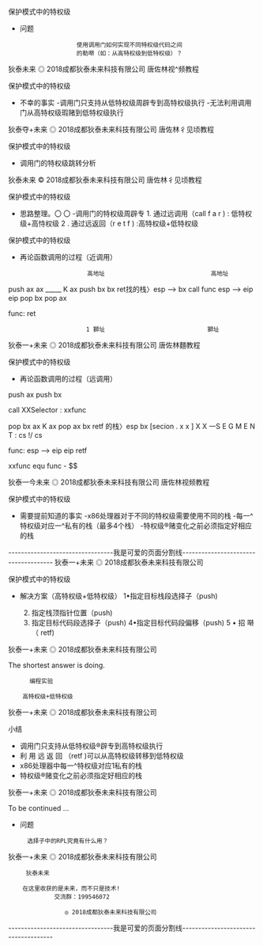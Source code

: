 保护模式中的特权级

- 问题

                      使用调用门如何实现不同特权级代码之间
                      的勒啭（如：从高特权级到低特权级）？

狄泰未来                      ◎ 2018成都狄泰未来科技有限公司               唐佐林视^频教程

保护模式中的特权级

- 不幸的事实
    -调用门只支持从低特权级周辟专到高特权级执行
    -无法利用调用门从高特权级瑕赌到低特权级执行

狄泰夺+未来                    ◎ 2018成都狄泰未来科技有限公司               唐佐林彳见顷教程

保护模式中的特权级

- 调用门的特权级跳转分析

狄泰未来                      © 2018成都狄泰未来科技有限公司               唐佐林彳见顷教程

保护模式中的特权级

- 思路整理。〇 〇
    -调用门的特权级周辟专
         1. 通过远调用（call f a r ) : 低特权级+高恃权级
         2 . 通过远返回（r e t f ) :高特权级+低特权级

保护模式中的特权级

-  再论函数调用的过程（近调用）

                          高地址                              高地址

push ax                   ax               _____ K         ax
push bx
                          bx               ret找的栈〉esp —>   bx
call func
                          esp ——> eip                      eip
pop bx
pop ax

func:
     ret

                          1 獅址                             獅址

狄泰一+未来                    ◎ 2018成都狄泰未来科技有限公司               唐佐林麵教程

保护模式中的特权级

-  再论函数调用的过程（远调用）

push ax
push bx

call XXSelector : xxfunc

pop bx                                 ax           K           ax
pop ax
                                       bx     retf 的栈〉esp       bx
[secion . x x ]
X X 一S E G M E N T :                   cs           !/          cs

func:                     esp ——> eip                          eip
      retf

xxfunc equ func - $$

狄泰一今未来                    ◎ 2018成都狄泰未来科技有限公司               唐佐林视频教程

保护模式中的特权级

- 需要提前知道的事实
    -x86处理器对于不同的特权级需要使用不同的栈
    -每一^特权级对应一^私有的栈（最多4个栈）
    -特权级®赌变化之前必须指定好相应的栈

---------------------------------我是可爱的页面分割线-------------------------------------
狄泰一+未来  ◎ 2018成都狄泰未来科技有限公司

保护模式中的特权级

- 解决方案（高特权级+低特权级）
      1•指定目标栈段选择子（push)

    2. 指定栈顶指针位置（push)
    3. 指定目标代码段选择子（push)
   4•指定目标代码段偏移（push)
    5 • 招 啭 （ retf)

狄泰一+未来  ◎ 2018成都狄泰未来科技有限公司

The shortest answer is doing.

          编程实验

        高特权级+低特权级

狄泰一+未来  ◎ 2018成都狄泰未来科技有限公司

 小结

- 调用门只支持从低特权级®辟专到高特权级执行
-  利 用 远 返 回 （retf )可以从高特权级转移到低特权级
-  x86处理器中每一^特权级对应1私有的栈
- 特权级®赌变化之前必须指定好相应的栈

狄泰一+未来  ◎ 2018成都狄泰未来科技有限公司

To be continued …

- 问题

        选择子中的RPL究竟有什么用？

狄泰一+未来  ◎ 2018成都狄泰未来科技有限公司

         狄泰未来

        在这里收获的是未来，而不只是技术!
                 交流群：199546072

                    ◎ 2018成都狄泰未来科技有限公司

---------------------------------我是可爱的页面分割线-------------------------------------
